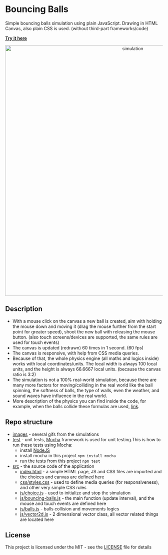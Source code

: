 # Bouncing Balls

Simple bouncing balls simulation using plain JavaScript.
Drawing in HTML Canvas, also plain CSS is used. (without third-part frameworks/code)

**[Try it here](https://mtrajk.github.io/bouncing-balls/)**

<p align="center">
    <img src="https://raw.githubusercontent.com/MTrajK/bouncing-balls/master/images/smaller_screen.gif" width="800px" title="simulation">
</p>


## Description

- With a mouse click on the canvas a new ball is created, aim with holding the mouse down and moving it (drag the mouse further from the start point for greater speed), shoot the new ball with releasing the mouse button. (also touch screens/devices are supported, the same rules are used for touch events)
- The canvas is updated (redrawn) 60 times in 1 second. (60 fps)
- The canvas is responsive, with help from CSS media queries.
- Because of that, the whole physics engine (all maths and logics inside) works with local coordinates/units. The local width is always 100 local units, and the height is always 66.6667 local units. (because the canvas ratio is 3:2)
- The simulation is not a 100% real-world simulation, because there are many more factors for moving/colliding in the real world like the ball spinning, the softness of balls, the type of walls, even the weather, and sound waves have influence in the real world.
- More description of the physics you can find inside the code, for example, when the balls collide these formulas are used, [link](https://en.wikipedia.org/wiki/Elastic_collision).


## Repo structure

- [images](images) - several gifs from the simulations
- [test](test) - unit tests, [Mocha](https://mochajs.org/) framework is used for unit testing.This is how to run these tests using Mocha:
    * install [NodeJS](https://nodejs.org/)
    * install mocha in this project ``npm install mocha``
    * run the tests from this project ``npm test``
- [src](src) - the source code of the application
    * [index.html](https://github.com/MTrajK/bouncing-balls/tree/master/src/index.html) - a simple HTML page, JS and CSS files are imported and the choices and canvas are defined here
    * [css/styles.css](https://github.com/MTrajK/bouncing-balls/tree/master/src/css/styles.css) - used to define media queries (for responsiveness), and other very simple CSS rules
    * [js/choice.js](https://github.com/MTrajK/bouncing-balls/tree/master/src/js/choice.js) - used to initialize and stop the simulation
    * [js/bouncing-balls.js](https://github.com/MTrajK/bouncing-balls/tree/master/src/js/bouncing-balls.js) - the main function (update interval), and the mouse and touch events are defined here
    * [js/balls.js](https://github.com/MTrajK/bouncing-balls/tree/master/src/js/balls.js) - balls collision and movements logics
    * [js/vector2d.js](https://github.com/MTrajK/bouncing-balls/tree/master/src/js/vector2d.js) - 2 dimensional vector class, all vector related things are located here


## License

This project is licensed under the MIT - see the [LICENSE](LICENSE) file for details